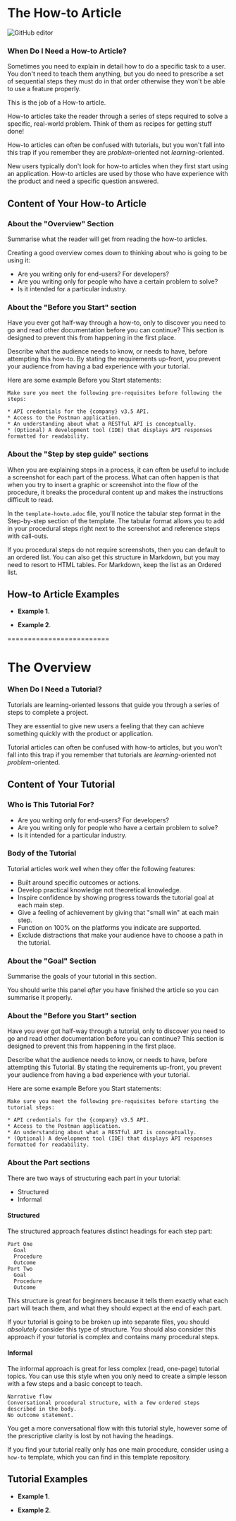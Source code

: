 # The How-to Article

![GitHub editor](contributing/images/github_editor.png)

### When Do I Need a How-to Article?

Sometimes you need to explain in detail how to do a specific task to a user.
You don't need to teach them anything, but you do need to prescribe a set of sequential steps they must do in that order otherwise they won't be able to use a feature properly.

This is the job of a How-to article.

How-to articles take the reader through a series of steps required to solve a specific, real-world problem.
Think of them as recipes for getting stuff done!

How-to articles can often be confused with tutorials, but you won't fall into this trap if you remember they are _problem_-oriented not _learning_-oriented.

New users typically don't look for how-to articles when they first start using an application.
How-to articles are used by those who have experience with the product and need a specific question answered.

## Content of Your How-to Article

### About the "Overview" Section

Summarise what the reader will get from reading the how-to articles.

Creating a good overview comes down to thinking about who is going to be using it:

* Are you writing only for end-users? For developers?
* Are you writing only for people who have a certain problem to solve?
* Is it intended for a particular industry.

### About the "Before you Start" section

Have you ever got half-way through a how-to, only to discover you need to go and read other documentation before you can continue?
This section is designed to prevent this from happening in the first place.

Describe what the audience needs to know, or needs to have, before attempting this how-to.
By stating the requirements up-front, you prevent your audience from having a bad experience with your tutorial.

Here are some example Before you Start statements:

```
Make sure you meet the following pre-requisites before following the steps:

* API credentials for the {company} v3.5 API.
* Access to the Postman application.
* An understanding about what a RESTful API is conceptually.
* (Optional) A development tool (IDE) that displays API responses formatted for readability.

```

### About the "Step by step guide" sections

When you are explaining steps in a process, it can often be useful to include a screenshot for each part of the process.
What can often happen is that when you try to insert a graphic or screenshot into the flow of the procedure, it breaks the procedural content up and makes the instructions difficult to read.

In the `template-howto.adoc` file, you'll notice the tabular step format in the Step-by-step section of the template.
The tabular format allows you to add in your procedural steps right next to the screenshot and reference steps with call-outs.

If you procedural steps do not require screenshots, then you can default to an ordered list.
You can also get this structure in Markdown, but you may need to resort to HTML tables. For Markdown, keep the list as an Ordered list.

## How-to Article Examples

* **Example 1**.

* **Example 2**.




=========================

# The Overview

### When Do I Need a Tutorial?

Tutorials are learning-oriented lessons that guide you through a series of steps to complete a project.

They are essential to give new users a feeling that they can achieve something quickly with the product or application.

Tutorial articles can often be confused with how-to articles, but you won't fall into this trap if you remember that tutorials are _learning_-oriented not _problem_-oriented.

## Content of Your Tutorial

### Who is This Tutorial For?

* Are you writing only for end-users? For developers?
* Are you writing only for people who have a certain problem to solve?
* Is it intended for a particular industry.

### Body of the Tutorial

Tutorial articles work well when they offer the following features:

* Built around specific outcomes or actions.
* Develop practical knowledge not theoretical knowledge.
* Inspire confidence by showing progress towards the tutorial goal at each main step.
* Give a feeling of achievement by giving that "small win" at each main step.
* Function on 100% on the platforms you indicate are supported.
* Exclude distractions that make your audience have to choose a path in the tutorial.

### About the "Goal" Section

Summarise the goals of your tutorial in this section.

You should write this panel *after* you have finished the article so you can summarise it properly.

### About the "Before you Start" section

Have you ever got half-way through a tutorial, only to discover you need to go and read other documentation before you can continue?
This section is designed to prevent this from happening in the first place.

Describe what the audience needs to know, or needs to have, before attempting this Tutorial.
By stating the requirements up-front, you prevent your audience from having a bad experience with your tutorial.

Here are some example Before you Start statements:

```
Make sure you meet the following pre-requisites before starting the tutorial steps:

* API credentials for the {company} v3.5 API.
* Access to the Postman application.
* An understanding about what a RESTful API is conceptually.
* (Optional) A development tool (IDE) that displays API responses formatted for readability.

```

### About the Part sections

There are two ways of structuring each part in your tutorial:

* Structured
* Informal

#### Structured

The structured approach features distinct headings for each step part:

```
Part One
  Goal
  Procedure
  Outcome
Part Two
  Goal
  Procedure
  Outcome
```

This structure is great for beginners because it tells them exactly what each part will teach them, and what they should expect at the end of each part.

If your tutorial is going to be broken up into separate files, you should _absolutely_ consider this type of structure.
You should also consider this approach if your tutorial is complex and contains many procedural steps.

#### Informal

The informal approach is great for less complex (read, one-page) tutorial topics.
You can use this style when you only need to create a simple lesson with a few steps and a basic concept to teach.

```
Narrative flow
Conversational procedural structure, with a few ordered steps described in the body.
No outcome statement.
```

You get a more conversational flow with this tutorial style, however some of the prescriptive clarity is lost by not having the headings.

If you find your tutorial really only has one main procedure, consider using a `how-to` template, which you can find in this template repository.

## Tutorial Examples

* **Example 1**.

* **Example 2**.

